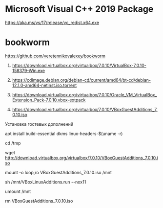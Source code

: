 # Microsoft Visual C++ 2019 Package

https://aka.ms/vs/17/release/vc_redist.x64.exe

# bookworm

https://github.com/veretennikovalexey/bookworm

1. https://download.virtualbox.org/virtualbox/7.0.10/VirtualBox-7.0.10-158379-Win.exe

2. https://cdimage.debian.org/debian-cd/current/amd64/bt-cd/debian-12.1.0-amd64-netinst.iso.torrent

3. https://download.virtualbox.org/virtualbox/7.0.10/Oracle_VM_VirtualBox_Extension_Pack-7.0.10.vbox-extpack

4. https://download.virtualbox.org/virtualbox/7.0.10/VBoxGuestAdditions_7.0.10.iso

Установка гостевых дополнений

apt install build-essential dkms linux-headers-$(uname -r)

cd /tmp

wget http://download.virtualbox.org/virtualbox/7.0.10/VBoxGuestAdditions_7.0.10.iso

mount -o loop,ro VBoxGuestAdditions_7.0.10.iso /mnt

sh /mnt/VBoxLinuxAdditions.run --nox11

umount /mnt

rm VBoxGuestAdditions_7.0.10.iso
